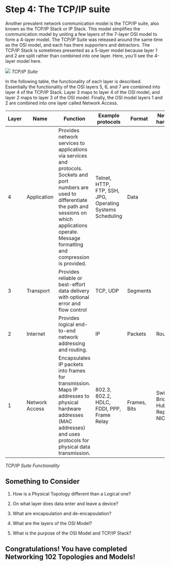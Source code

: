 
# Step 4: The TCP/IP suite

Another prevalent network communication model is the TCP/IP suite, also known as the TCP/IP Stack or IP Stack. This model simplifies the communication model by uniting a few layers of the 7-layer OSI model to form a 4-layer model. The TCP/IP Suite was released around the same time as the OSI model, and each has there supporters and detractors. The TCP/IP Stack is sometimes presented as a 5-layer model because layer 1 and 2 are split rather than combined into one layer. Here, you'll see the 4-layer model here.

![](/posts/files/networking-102-the-topologies/assets/images/osi4.png)
*TCP/IP Suite*

In the following table, the functionality of each layer is described. Essentially the functionality of the OSI layers 5, 6, and 7 are combined into layer 4 of the TCP/IP Stack. Layer 3 maps to layer 4 of the OSI model, and layer 2 maps to layer 3 of the OSI model. Finally, the OSI model layers 1 and 2 are combined into one layer called Network Access.

| Layer | Name           | Function                                                                                                                                                                                                                      | Example protocols                                         | Format       | Network hardware                   |
|-------|----------------|-------------------------------------------------------------------------------------------------------------------------------------------------------------------------------------------------------------------------------|-----------------------------------------------------------|--------------|------------------------------------|
| 4     | Application    | Provides network services to applications via services and protocols. Sockets and port numbers are used to differentiate the path and sessions on which applications operate. Message formatting and compression is provided. | Telnet, HTTP, FTP, SSH, JPG, Operating Systems Scheduling | Data         |                                    |
| 3     | Transport      | Provides reliable or best-effort data delivery with optional error and flow control                                                                                                                                           | TCP, UDP                                                  | Segments     |                                    |
| 2     | Internet       | Provides logical end-to-end network addressing and routing.                                                                                                                                                                   | IP                                                        | Packets      | Router                             |
| 1     | Network Access | Encapsulates IP packets into frames for transmission. Maps IP addresses to physical hardware addresses (MAC addresses) and uses protocols for physical data transmission.                                                     | 802.3, 802.2, HDLC, FDDI, PPP, Frame Relay                | Frames, Bits | Switch, Bridge, Hub, Repeater, NIC |
*TCP/IP Suite Functionality*


## Something to Consider
1. How is a Physical Topology different than a Logical one?

2. On what layer does data enter and leave a device?

3. What are encapsulation and de-encapsulation?

4. What are the layers of the OSI Model?

5. What is the purpose of the OSI Model and TCP/IP Stack?

## Congratulations!  You have completed Networking 102 Topologies and Models!
